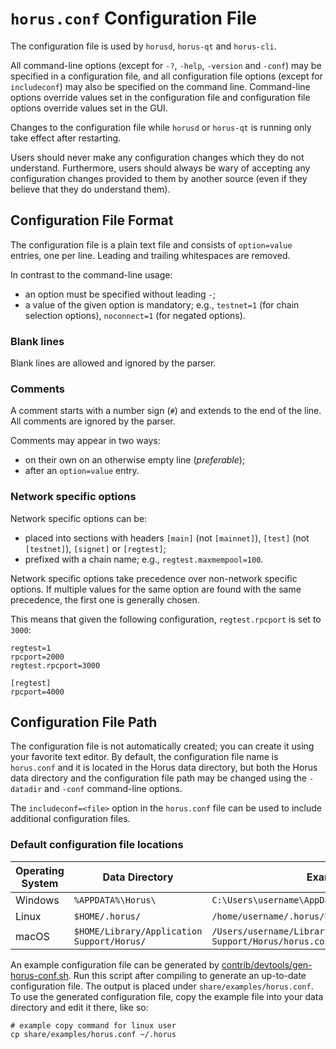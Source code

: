 # `horus.conf` Configuration File

The configuration file is used by `horusd`, `horus-qt` and `horus-cli`.

All command-line options (except for `-?`, `-help`, `-version` and `-conf`) may be specified in a configuration file, and all configuration file options (except for `includeconf`) may also be specified on the command line. Command-line options override values set in the configuration file and configuration file options override values set in the GUI.

Changes to the configuration file while `horusd` or `horus-qt` is running only take effect after restarting.

Users should never make any configuration changes which they do not understand. Furthermore, users should always be wary of accepting any configuration changes provided to them by another source (even if they believe that they do understand them).

## Configuration File Format

The configuration file is a plain text file and consists of `option=value` entries, one per line. Leading and trailing whitespaces are removed.

In contrast to the command-line usage:
- an option must be specified without leading `-`;
- a value of the given option is mandatory; e.g., `testnet=1` (for chain selection options), `noconnect=1` (for negated options).

### Blank lines

Blank lines are allowed and ignored by the parser.

### Comments

A comment starts with a number sign (`#`) and extends to the end of the line. All comments are ignored by the parser.

Comments may appear in two ways:
- on their own on an otherwise empty line (_preferable_);
- after an `option=value` entry.

### Network specific options

Network specific options can be:
- placed into sections with headers `[main]` (not `[mainnet]`), `[test]` (not `[testnet]`), `[signet]` or `[regtest]`;
- prefixed with a chain name; e.g., `regtest.maxmempool=100`.

Network specific options take precedence over non-network specific options.
If multiple values for the same option are found with the same precedence, the
first one is generally chosen.

This means that given the following configuration, `regtest.rpcport` is set to `3000`:

```
regtest=1
rpcport=2000
regtest.rpcport=3000

[regtest]
rpcport=4000
```

## Configuration File Path

The configuration file is not automatically created; you can create it using your favorite text editor. By default, the configuration file name is `horus.conf` and it is located in the Horus data directory, but both the Horus data directory and the configuration file path may be changed using the `-datadir` and `-conf` command-line options.

The `includeconf=<file>` option in the `horus.conf` file can be used to include additional configuration files.

### Default configuration file locations

Operating System | Data Directory | Example Path
-- | -- | --
Windows | `%APPDATA%\Horus\` | `C:\Users\username\AppData\Roaming\Horus\horus.conf`
Linux | `$HOME/.horus/` | `/home/username/.horus/horus.conf`
macOS | `$HOME/Library/Application Support/Horus/` | `/Users/username/Library/Application Support/Horus/horus.conf`

An example configuration file can be generated by [contrib/devtools/gen-horus-conf.sh](../contrib/devtools/gen-horus-conf.sh).
Run this script after compiling to generate an up-to-date configuration file.
The output is placed under `share/examples/horus.conf`.
To use the generated configuration file, copy the example file into your data directory and edit it there, like so:

```
# example copy command for linux user
cp share/examples/horus.conf ~/.horus
```
